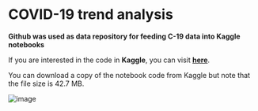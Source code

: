 # COVID-19 trend analysis 
**Github was used as data repository for feeding C-19 data into Kaggle notebooks**

If you are interested in the code in **Kaggle**, you can visit **[here](https://www.kaggle.com/hafizullahm/covid-19-country-cases-and-fatality-trend)**.

You can download a copy of the notebook code from Kaggle but note that the file size is 42.7 MB. 

![image](https://user-images.githubusercontent.com/20435849/150635995-85df2276-46ef-484b-b4ad-75150769de73.png)



